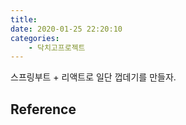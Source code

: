 ```yaml
---
title: 
date: 2020-01-25 22:20:10
categories:
    - 닥치고프로젝트
---
```


스프링부트 + 리액트로 일단 껍데기를 만들자.

## Reference

